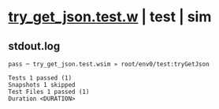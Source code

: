 # [try_get_json.test.w](../../../../../../examples/tests/sdk_tests/bucket/try_get_json.test.w) | test | sim

## stdout.log
```log
pass ─ try_get_json.test.wsim » root/env0/test:tryGetJson

Tests 1 passed (1)
Snapshots 1 skipped
Test Files 1 passed (1)
Duration <DURATION>
```

